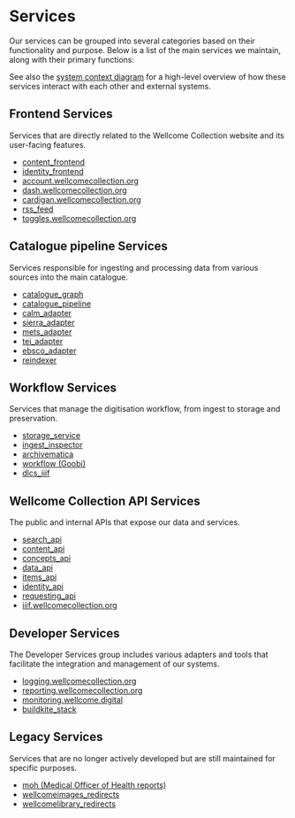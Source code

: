 # Services

Our services can be grouped into several categories based on their functionality and purpose. Below is a list of the main services we maintain, along with their primary functions:

See also the [system context diagram](./system_context.md) for a high-level overview of how these services interact with each other and external systems.

## Frontend Services

Services that are directly related to the Wellcome Collection website and its user-facing features.

- [content_frontend](./services/frontend/content_frontend.md)
- [identity_frontend](./services/frontend/identity_frontend.md)
- [account.wellcomecollection.org](./services/frontend/account.wellcomecollection.org.md)
- [dash.wellcomecollection.org](./services/frontend/dash.wellcomecollection.org.md)
- [cardigan.wellcomecollection.org](./services/frontend/cardigan.wellcomecollection.org.md)
- [rss_feed](./services/frontend/rss_feed.md)
- [toggles.wellcomecollection.org](./services/frontend/toggles.wellcomecollection.org.md)

## Catalogue pipeline Services

Services responsible for ingesting and processing data from various sources into the main catalogue.

- [catalogue_graph](./services/catalogue_pipeline/catalogue_graph.md)
- [catalogue_pipeline](./services/catalogue_pipeline/catalogue_pipeline.md)
- [calm_adapter](./services/catalogue_pipeline/calm_adapter.md)
- [sierra_adapter](./services/catalogue_pipeline/sierra_adapter.md)
- [mets_adapter](./services/catalogue_pipeline/mets_adapter.md)
- [tei_adapter](./services/catalogue_pipeline/tei_adapter.md)
- [ebsco_adapter](./services/catalogue_pipeline/ebsco_adapter.md)
- [reindexer](./services/catalogue_pipeline/reindexer.md)

## Workflow Services

Services that manage the digitisation workflow, from ingest to storage and preservation.

- [storage_service](./services/workflow/storage_service.md)
- [ingest_inspector](./services/workflow/ingest_inspector.md)
- [archivematica](./services/workflow/archivematica.md)
- [workflow (Goobi)](./services/workflow/goobi.md)
- [dlcs_iiif](./services/workflow/dlcs_iiif.md)

## Wellcome Collection API Services

The public and internal APIs that expose our data and services.

- [search_api](./services/apis/search_api.md)
- [content_api](./services/apis/content_api.md)
- [concepts_api](./services/apis/concepts_api.md)
- [data_api](./services/apis/data_api.md)
- [items_api](./services/apis/items_api.md)
- [identity_api](./services/apis/identity_api.md)
- [requesting_api](./services/apis/requesting_api.md)
- [iiif.wellcomecollection.org](./services/apis/iiif.wellcomecollection.org.md)

## Developer Services

The Developer Services group includes various adapters and tools that facilitate the integration and management of our systems.

- [logging.wellcomecollection.org](./services/developer/logging.wellcomecollection.org.md)
- [reporting.wellcomecollection.org](./services/developer/reporting.wellcomecollection.org.md)
- [monitoring.wellcome.digital](./services/developer/monitoring.wellcome.digital.md)
- [buildkite_stack](./services/developer/buildkite_stack.md)

## Legacy Services

Services that are no longer actively developed but are still maintained for specific purposes.

- [moh (Medical Officer of Health reports)](./services/legacy/moh.md)
- [wellcomeimages_redirects](./services/legacy/wellcomeimages_redirects.md)
- [wellcomelibrary_redirects](./services/legacy/wellcomelibrary_redirects.md)